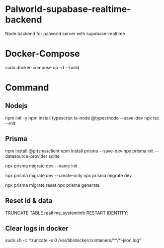 # Palworld-supabase-realtime-backend
Node backend for palworld server with supabase-realtime

# Docker-Compose
sudo docker-compose up -d --build

# Command
## Nodejs
npm init -y
npm install typescript ts-node @types/node --save-dev
npx tsc --init

## Prisma
npm install @prisma/client
npm install prisma --save-dev
npx prisma init --datasource-provider sqlite

npx prisma migrate dev --name init

npx prisma migrate dev --create-only
npx prisma migrate dev

npx prisma migrate reset
npx prisma generate

## Reset id & data
TRUNCATE TABLE realtime_systeminfo RESTART IDENTITY;

## Clear logs in docker
sudo sh -c "truncate -s 0 /var/lib/docker/containers/**/*-json.log"
